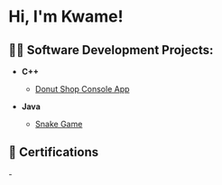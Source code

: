 <h1>Hi, I'm Kwame! </h1>

<h2>👨‍💻 Software Development Projects:</h2>

- <b>C++ </b>
  - [Donut Shop Console App](https://github.com/kwamH/donutshop-app)
 
- <b>Java </b>
  - [Snake Game](https://github.com/kwamH)
    


<h2>📜 Certifications </h2>
  -

